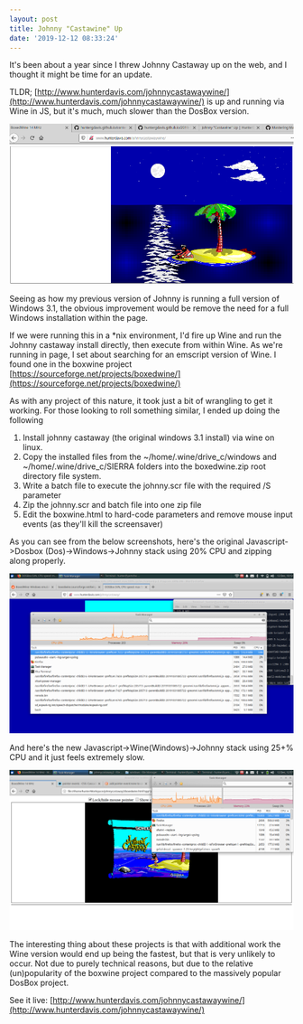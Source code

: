 ```yaml
---
layout: post
title: Johnny "Castawine" Up
date: '2019-12-12 08:33:24'
---
```



It's been about a year since I threw Johnny Castaway up on the web, and I thought it might be time for an update.  

TLDR; [http://www.hunterdavis.com/johnnycastawaywine/](http://www.hunterdavis.com/johnnycastawaywine/) is up and running via Wine in JS, but it's much, much slower than the DosBox version.


![](https://github.com/huntergdavis/huntergdavis.github.io/raw/master/content/images/2019/johnny_many_arms.png)

Seeing as how my previous version of Johnny is running a full version of Windows 3.1, the obvious improvement would be remove the need for a full Windows installation within the page. 

If we were running this in a *nix environment, I'd fire up Wine and run the Johnny castaway install directly, then execute from within Wine.  As we're running in page, I set about searching for an emscript version of Wine.  I found one in the boxwine project [https://sourceforge.net/projects/boxedwine/](https://sourceforge.net/projects/boxedwine/)

As with any project of this nature, it took just a bit of wrangling to get it working.  For those looking to roll something similar, I ended up doing the following

1. Install johnny castaway (the original windows 3.1 install) via wine on linux. 
2. Copy the installed files from the ~/home/.wine/drive_c/windows and ~/home/.wine/drive_c/SIERRA folders into the boxedwine.zip root directory file system. 
3. Write a batch file to execute the johnny.scr file with the required /S parameter
4. Zip the johnny.scr and batch file into one zip file
5. Edit the boxwine.html to hard-code parameters and remove mouse input events (as they'll kill the screensaver)

As you can see from the below screenshots, here's the original Javascript->Dosbox (Dos)->Windows->Johnny stack using 20% CPU and zipping along properly.

![](https://github.com/huntergdavis/huntergdavis.github.io/raw/master/content/images/2019/johnny_dosbox_20_percent.png)

And here's the new Javascript->Wine(Windows)->Johnny stack using 25+% CPU and it just feels extremely slow.

![](https://github.com/huntergdavis/huntergdavis.github.io/raw/master/content/images/2019/johnny_boxedwine_25_percent.png)

The interesting thing about these projects is that with additional work the Wine version would end up being the fastest, but that is very unlikely to occur.  Not due to purely technical reasons, but due to the relative (un)popularity of the boxwine project compared to the massively popular DosBox project.  

See it live:
[http://www.hunterdavis.com/johnnycastawaywine/](http://www.hunterdavis.com/johnnycastawaywine/)
